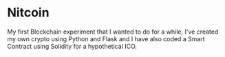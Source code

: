 # Nitcoin
My first Blockchain experiment that I wanted to do for a while, I've created my own crypto using Python and Flask and I have also coded a Smart Contract using Solidity for a hypothetical ICO.
